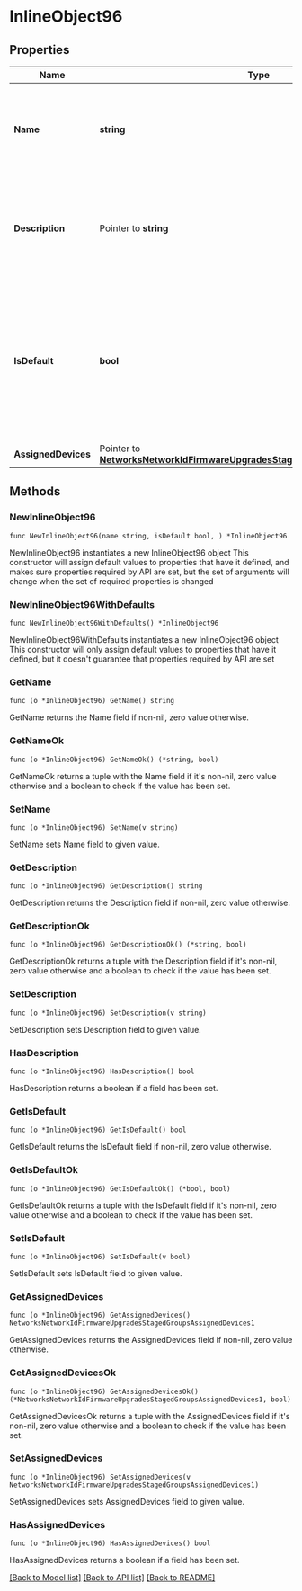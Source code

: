 # InlineObject96

## Properties

Name | Type | Description | Notes
------------ | ------------- | ------------- | -------------
**Name** | **string** | Name of the Staged Upgrade Group. Length must be 1 to 255 characters | 
**Description** | Pointer to **string** | Description of the Staged Upgrade Group. Length must be 1 to 255 characters | [optional] 
**IsDefault** | **bool** | Boolean indicating the default Group. Any device that does not have a group explicitly assigned will upgrade with this group | 
**AssignedDevices** | Pointer to [**NetworksNetworkIdFirmwareUpgradesStagedGroupsAssignedDevices1**](NetworksNetworkIdFirmwareUpgradesStagedGroupsAssignedDevices1.md) |  | [optional] 

## Methods

### NewInlineObject96

`func NewInlineObject96(name string, isDefault bool, ) *InlineObject96`

NewInlineObject96 instantiates a new InlineObject96 object
This constructor will assign default values to properties that have it defined,
and makes sure properties required by API are set, but the set of arguments
will change when the set of required properties is changed

### NewInlineObject96WithDefaults

`func NewInlineObject96WithDefaults() *InlineObject96`

NewInlineObject96WithDefaults instantiates a new InlineObject96 object
This constructor will only assign default values to properties that have it defined,
but it doesn't guarantee that properties required by API are set

### GetName

`func (o *InlineObject96) GetName() string`

GetName returns the Name field if non-nil, zero value otherwise.

### GetNameOk

`func (o *InlineObject96) GetNameOk() (*string, bool)`

GetNameOk returns a tuple with the Name field if it's non-nil, zero value otherwise
and a boolean to check if the value has been set.

### SetName

`func (o *InlineObject96) SetName(v string)`

SetName sets Name field to given value.


### GetDescription

`func (o *InlineObject96) GetDescription() string`

GetDescription returns the Description field if non-nil, zero value otherwise.

### GetDescriptionOk

`func (o *InlineObject96) GetDescriptionOk() (*string, bool)`

GetDescriptionOk returns a tuple with the Description field if it's non-nil, zero value otherwise
and a boolean to check if the value has been set.

### SetDescription

`func (o *InlineObject96) SetDescription(v string)`

SetDescription sets Description field to given value.

### HasDescription

`func (o *InlineObject96) HasDescription() bool`

HasDescription returns a boolean if a field has been set.

### GetIsDefault

`func (o *InlineObject96) GetIsDefault() bool`

GetIsDefault returns the IsDefault field if non-nil, zero value otherwise.

### GetIsDefaultOk

`func (o *InlineObject96) GetIsDefaultOk() (*bool, bool)`

GetIsDefaultOk returns a tuple with the IsDefault field if it's non-nil, zero value otherwise
and a boolean to check if the value has been set.

### SetIsDefault

`func (o *InlineObject96) SetIsDefault(v bool)`

SetIsDefault sets IsDefault field to given value.


### GetAssignedDevices

`func (o *InlineObject96) GetAssignedDevices() NetworksNetworkIdFirmwareUpgradesStagedGroupsAssignedDevices1`

GetAssignedDevices returns the AssignedDevices field if non-nil, zero value otherwise.

### GetAssignedDevicesOk

`func (o *InlineObject96) GetAssignedDevicesOk() (*NetworksNetworkIdFirmwareUpgradesStagedGroupsAssignedDevices1, bool)`

GetAssignedDevicesOk returns a tuple with the AssignedDevices field if it's non-nil, zero value otherwise
and a boolean to check if the value has been set.

### SetAssignedDevices

`func (o *InlineObject96) SetAssignedDevices(v NetworksNetworkIdFirmwareUpgradesStagedGroupsAssignedDevices1)`

SetAssignedDevices sets AssignedDevices field to given value.

### HasAssignedDevices

`func (o *InlineObject96) HasAssignedDevices() bool`

HasAssignedDevices returns a boolean if a field has been set.


[[Back to Model list]](../README.md#documentation-for-models) [[Back to API list]](../README.md#documentation-for-api-endpoints) [[Back to README]](../README.md)


